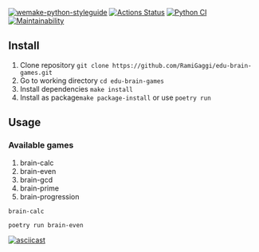 [![wemake-python-styleguide](https://img.shields.io/badge/style-wemake-000000.svg)](https://github.com/wemake-services/wemake-python-styleguide)
[![Actions Status](https://github.com/RamiGaggi/python-project-lvl1/workflows/hexlet-check/badge.svg)](https://github.com/RamiGaggi/python-project-lvl1/actions)
[![Python CI](https://github.com/RamiGaggi/python-project-lvl1/workflows/game-check/badge.svg)](https://github.com/RamiGaggi/python-project-lvl1/actions/workflows/game-check.yml)
[![Maintainability](https://api.codeclimate.com/v1/badges/a99a88d28ad37a79dbf6/maintainability)](https://codeclimate.com/github/RamiGaggi/python-project-lvl1)


## Install
1) Clone repository ```git clone https://github.com/RamiGaggi/edu-brain-games.git```
2) Go to working directory ```cd edu-brain-games```
3) Install dependencies ```make install```
4) Install as package```make package-install``` or use ```poetry run```


## Usage
### Available games
1) brain-calc
2) brain-even
4) brain-gcd
5) brain-prime
6) brain-progression 
```
brain-calc
```
```
poetry run brain-even
```
[![asciicast](https://asciinema.org/a/4GYJ9HxRJT3zn6LX23fd6bUE0.svg)](https://asciinema.org/a/4GYJ9HxRJT3zn6LX23fd6bUE0)
